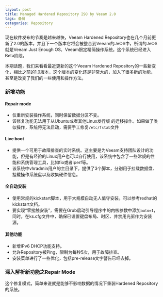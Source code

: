 ```yaml
---
layout: post
title: Managed Hardened Repository ISO by Veeam 2.0
tags: 备份
categories: Repository
---
```


现在软件发布的节奏是越来越快，Veeam Hardened Repository也在几个月前更新了2.0的版本，并且下一个版本它将会被整合到Veeam的JeOS中，所谓的JeOS就是Veeam Just Enough OS，Veeam限定精简操作系统。这个系统已经进入Beta阶段。

本期话题，我们来看看最近更新的这个Veeam Hardened Repository的一些新变化，相比之前的1.0版本，这个版本的变化还是非常大的，加入了很多新的功能，甚至是改变了我们的一些使用和操作方法。

### 新增功能

#### Repair mode

- 仅重新安装操作系统，同时保留数据分区不变。
- 该修复功能无法用于从Ubuntu或者其他Linux发行版 的迁移操作。如果做了类似操作，系统将无法启动，需要手工修复`/etc/fstab`文件

#### Live boot

- 提供一个可用于故障排查的实时系统。这主要是为Veeam支持团队设计的功能，但是有经验的Linux用户也可以自行使用，该系统中包含了一些常规的性能和系统管理工具，比如fio或者iperf等。
- 该系统中vhradmin用户的主目录下，提供了3个脚本，分别用于挂载数据盘、挂载操作系统盘以及收集硬件信息。

#### 全自动安装

- 使用常规的kickstart脚本，用于大规模自动无人值守安装。可以参考redhat的kickstart文档。
- 要实现“零接触安装”，需要在Grub启动引导程序中的内核参数中添加`auto=1`，同时，在ks.cfg文件中，确保已设置键盘布局、时区、并禁用光驱作为安装源。

#### 其他功能

- 新增IPv6 DHCP功能支持。
- 允许Repository被Ping，限制为每秒5次，用于故障排查。
- 安装菜单进行了一些优化，包括pre-release文字警告已经去掉。

### 深入解析新功能之Repair Mode

这个修复模式，简单来说就是能够不影响数据的情况下重装Hardened Repository的系统。

